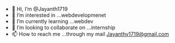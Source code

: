 - 👋 Hi, I’m @Jayanth1719
- 👀 I’m interested in ...webdevelopmenet 
- 🌱 I’m currently learning ...webdev
- 💞️ I’m looking to collaborate on ...internship 
- 📫 How to reach me ...through my mail
Jayanthv1719@gmail.com

<!---
Jayanth1719/Jayanth1719 is a ✨ special ✨ repository because its `README.md` (this file) appears on your GitHub profile.
You can click the Preview link to take a look at your changes.
--->
